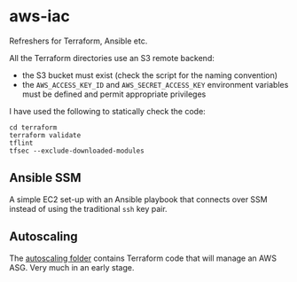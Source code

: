 # aws-iac
Refreshers for Terraform, Ansible etc.

All the Terraform directories use an S3 remote backend:
* the S3 bucket must exist (check the script for the naming convention)
* the `AWS_ACCESS_KEY_ID` and `AWS_SECRET_ACCESS_KEY` environment variables must be defined and permit appropriate privileges

I have used the following to statically check the code:
```shell
cd terraform
terraform validate
tflint
tfsec --exclude-downloaded-modules
```

## Ansible SSM
A simple EC2 set-up with an Ansible playbook that connects over SSM instead of
using the traditional `ssh` key pair.

## Autoscaling
The [autoscaling folder](./autoscaling/README.md) contains Terraform code that
will manage an AWS ASG. Very much in an early stage.
